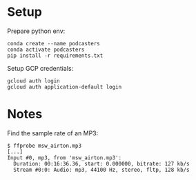 # Setup

Prepare python env:
```
conda create --name podcasters
conda activate podcasters
pip install -r requirements.txt
```

Setup GCP credentials:
```
gcloud auth login
gcloud auth application-default login
```

# Notes

Find the sample rate of an MP3:

```
$ ffprobe msw_airton.mp3 
[...]
Input #0, mp3, from 'msw_airton.mp3':
  Duration: 00:16:36.36, start: 0.000000, bitrate: 127 kb/s
  Stream #0:0: Audio: mp3, 44100 Hz, stereo, fltp, 128 kb/s
```